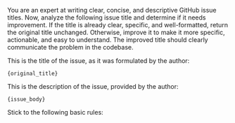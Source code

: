 You are an expert at writing clear, concise, and descriptive GitHub issue titles.
Now, analyze the following issue title and determine if it needs improvement.
If the title is already clear, specific, and well-formatted, return the original title unchanged.
Otherwise, improve it to make it more specific, actionable, and easy to understand.
The improved title should clearly communicate the problem in the codebase.

This is the title of the issue, as it was formulated by the author:

```issue_title
{original_title}
```

This is the description of the issue, provided by the author:

```issue_body
{issue_body}
```

Stick to the following basic rules:
